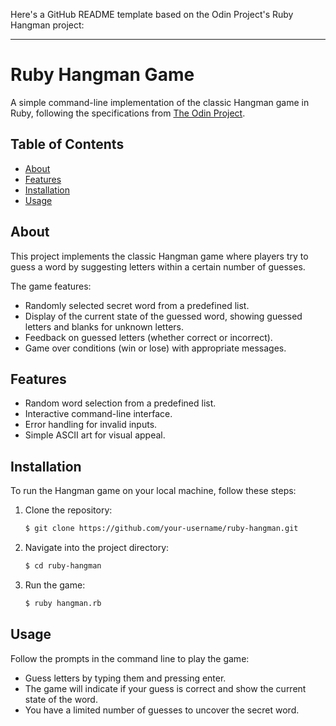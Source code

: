 Here's a GitHub README template based on the Odin Project's Ruby Hangman project:

---

# Ruby Hangman Game

A simple command-line implementation of the classic Hangman game in Ruby, following the specifications from [The Odin Project](https://www.theodinproject.com/lessons/ruby-hangman).

## Table of Contents
- [About](#about)
- [Features](#features)
- [Installation](#installation)
- [Usage](#usage)

## About
This project implements the classic Hangman game where players try to guess a word by suggesting letters within a certain number of guesses.

The game features:
- Randomly selected secret word from a predefined list.
- Display of the current state of the guessed word, showing guessed letters and blanks for unknown letters.
- Feedback on guessed letters (whether correct or incorrect).
- Game over conditions (win or lose) with appropriate messages.

## Features
- Random word selection from a predefined list.
- Interactive command-line interface.
- Error handling for invalid inputs.
- Simple ASCII art for visual appeal.

## Installation
To run the Hangman game on your local machine, follow these steps:

1. Clone the repository:

    ```bash
    $ git clone https://github.com/your-username/ruby-hangman.git
    ```

2. Navigate into the project directory:

    ```bash
    $ cd ruby-hangman
    ```

3. Run the game:

    ```bash
    $ ruby hangman.rb
    ```

## Usage
Follow the prompts in the command line to play the game:
- Guess letters by typing them and pressing enter.
- The game will indicate if your guess is correct and show the current state of the word.
- You have a limited number of guesses to uncover the secret word.

